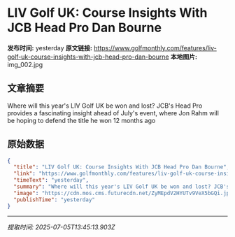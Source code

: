 # LIV Golf UK: Course Insights With JCB Head Pro Dan Bourne

**发布时间:** yesterday
**原文链接:** https://www.golfmonthly.com/features/liv-golf-uk-course-insights-with-jcb-head-pro-dan-bourne
**本地图片:** img_002.jpg

## 文章摘要

Where will this year's LIV Golf UK be won and lost? JCB's Head Pro provides a fascinating insight ahead of July's event, where Jon Rahm will be hoping to defend the title he won 12 months ago

## 原始数据

```json
{
  "title": "LIV Golf UK: Course Insights With JCB Head Pro Dan Bourne",
  "link": "https://www.golfmonthly.com/features/liv-golf-uk-course-insights-with-jcb-head-pro-dan-bourne",
  "timeText": "yesterday",
  "summary": "Where will this year's LIV Golf UK be won and lost? JCB's Head Pro provides a fascinating insight ahead of July's event, where Jon Rahm will be hoping to defend the title he won 12 months ago",
  "image": "https://cdn.mos.cms.futurecdn.net/ZyMEpdV2HYUTv9VeX5bGQi.jpg",
  "publishTime": "yesterday"
}
```

---
*提取时间: 2025-07-05T13:45:13.903Z*
